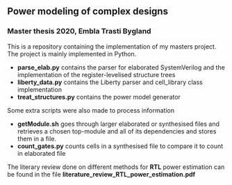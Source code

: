 ##  Power modeling of complex designs


### Master thesis 2020, Embla Trasti Bygland


This is a repository containing the implementation of my masters project. The project is mainly implemented in Python.

* **parse\_elab.py** contains the parser for elaborated SystemVerilog and the implementation of the register-levelised structure trees
* **liberty\_data.py** contains the Liberty parser and cell\_library class implementation
* **treat\_structures.py** contains the power model generator

Some extra scripts were also made to process information

* **getModule.sh** goes through larger elaborated or synthesised files and retrieves a chosen top-module and all of its dependencies and stores them in a file.
* **count\_gates.py** counts cells in a synthesised file to compare it to count in elaborated file

The literary review done on different methods for **RTL** power estimation can be found in the file **literature\_review\_RTL\_power\_estimation.pdf**
